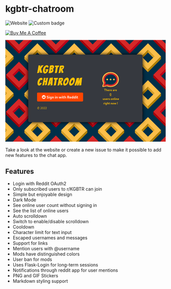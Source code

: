 # kgbtr-chatroom
![Website](https://img.shields.io/website?down_color=red&down_message=offline&up_color=green&up_message=online&url=https%3A%2F%2Fkgbtrchat.herokuapp.com%2F)
![Custom badge](https://img.shields.io/endpoint?url=https%3A%2F%2Fkgbtrchat.herokuapp.com%2Fonline)

<a href="https://www.buymeacoffee.com/oldventura" target="_blank"><img src="https://cdn.buymeacoffee.com/buttons/v2/default-red.png" alt="Buy Me A Coffee" style="height: 60px !important;width: 217px !important;" ></a>

<img src="https://raw.githubusercontent.com/oldventura/kgbtr-chatroom/main/screenshot.png"></img>

Take a look at the website or create a new issue to make it possible to add new features to the chat app.

## Features
- Login with Reddit OAuth2
- Only subscribed users to r/KGBTR can join
- Simple but enjoyable design
- Dark Mode
- See online user count without signing in
- See the list of online users
- Auto scrolldown
- Switch to enable/disable scrolldown
- Cooldown
- Character limit for text input
- Escaped usernames and messages
- Support for links
- Mention users with @username
- Mods have distinguished colors
- User ban for mods
- Uses Flask-Login for long-term sessions
- Notifications through reddit app for user mentions
- PNG and GIF Stickers
- Markdown styling support
